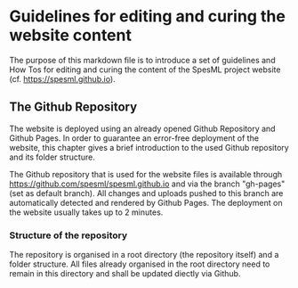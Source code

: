 # Guidelines for editing and curing the website content
The purpose of this markdown file is to introduce a set of guidelines and How Tos for editing and curing the content of the SpesML project website (cf. https://spesml.github.io). 

## The Github Repository
The website is deployed using an already opened Github Repository and Github Pages. In order to guarantee an error-free deployment of the website, this chapter gives a brief introduction to the used Github repository and its folder structure.  
  
The Github repository that is used for the website files is available through https://github.com/spesml/spesml.github.io and via the branch "gh-pages" (set as default branch). All changes and uploads pushed to this branch are automatically detected and rendered by Github Pages. The deployment on the website usually takes up to 2 minutes.

### Structure of the repository
The repository is organised in a root directory (the repository itself) and a folder structure. All files already organised in the root directory need to remain in this directory and shall be updated diectly via Github.

